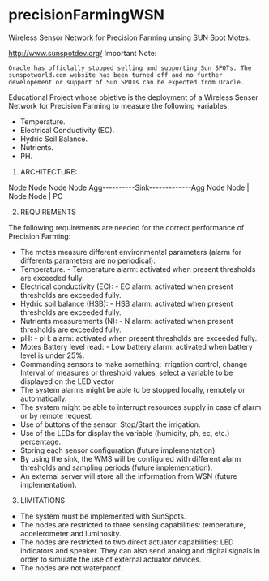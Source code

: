 # precisionFarmingWSN
Wireless Sensor Network for Precision Farming unsing SUN Spot Motes.

http://www.sunspotdev.org/ Important Note:

    Oracle has officlally stopped selling and supporting Sun SPOTs. The sunspotworld.com website has been turned off and no further
    developement or support of Sun SPOTs can be expected from Oracle.

Educational Project whose objetive is the deployment of a Wireless Senser Network for Precision Farming
to measure the following variables:

 -  Temperature.
 -  Electrical Conductivity (EC).
 -  Hydric Soil Balance.
 -  Nutrients.
 -  PH.


1. ARCHITECTURE:

Node   Node                  Node     Node
    Agg----------Sink-------------Agg
Node   Node       |           Node     Node
                  |
                  PC
                  
2. REQUIREMENTS

The following requirements are needed for the correct performance of Precision Farming: 
 -  The motes measure different environmental parameters (alarm for differents parameters are no periodical): 
   -  Temperature. 
     -  Temperature alarm: activated when present thresholds are exceeded fully. 
   -  Electrical conductivity (EC):
     -  EC alarm: activated when present thresholds are exceeded fully.
   -  Hydric soil balance (HSB):
     -  HSB  alarm: activated when present thresholds are exceeded fully.
   -  Nutrients measurements (N):
     -  N alarm: activated when present thresholds are exceeded fully.
   -  pH:
     -  pH: alarm: activated when present thresholds are exceeded fully.
   -  Motes Battery level read:
     -  Low battery alarm: activated when battery level is under 25%.
 -  Commanding sensors to make something: irrigation control, change Interval of measures or threshold values, select a variable to be displayed on the LED vector 
 -  The system alarms might be able to be stopped locally, remotely or automatically. 
 -  The system might be able to interrupt resources supply in case of alarm or by remote request. 
 -  Use of buttons of the sensor: Stop/Start the irrigation.
 -  Use of the LEDs for display the variable (humidity, ph, ec, etc.) percentage. 
 -  Storing each sensor configuration (future implementation). 
 -  By using the sink, the WMS will be configured with different alarm thresholds and sampling periods (future implementation). 
 -  An external server will store all the information from WSN (future implementation).
 
 3. LIMITATIONS
 
 -  The system must be implemented with SunSpots.
 -  The nodes are restricted to three sensing capabilities: temperature, accelerometer and luminosity. 
 -  The nodes are restricted to two direct actuator capabilities: LED indicators and speaker. They can also send analog and digital signals in order to simulate the use of external actuator devices. 
 -  The nodes are not waterproof.
